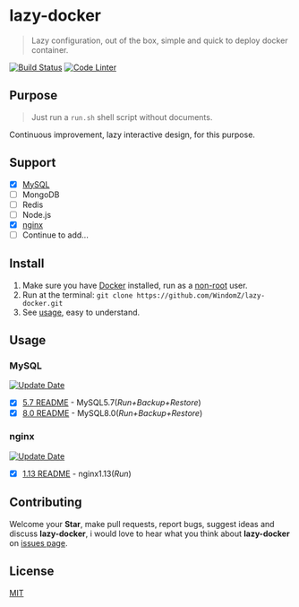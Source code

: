 # lazy-docker

> Lazy configuration, out of the box, simple and quick to deploy docker container.

[![Build Status](https://travis-ci.org/WindomZ/lazy-docker.svg?branch=master)](https://travis-ci.org/WindomZ/lazy-docker)
[![Code Linter](https://img.shields.io/badge/code_linter-shellcheck-brightgreen.svg)](https://github.com/koalaman/shellcheck)

## Purpose

> Just run a `run.sh` shell script without documents.

Continuous improvement, lazy interactive design, for this purpose.

## Support

- [x] [MySQL](#mysql)
- [ ] MongoDB
- [ ] Redis
- [ ] Node.js
- [x] [nginx](#nginx)
- [ ] Continue to add...

## Install

1. Make sure you have [Docker](https://docs.docker.com/) installed, 
run as a [non-root](https://docs.docker.com/engine/installation/linux/linux-postinstall/) user.
1. Run at the terminal: `git clone https://github.com/WindomZ/lazy-docker.git`
1. See [usage](#usage), easy to understand.

## Usage

### MySQL

[![Update Date](https://img.shields.io/badge/update-2017--07--02-brightgreen.svg?style=flat-square)](https://github.com/WindomZ/lazy-docker/tree/master/mysql#readme)

- [x] [5.7 README](https://github.com/WindomZ/lazy-docker/tree/master/mysql/5.7#readme) - MySQL5.7(_Run+Backup+Restore_)
- [x] [8.0 README](https://github.com/WindomZ/lazy-docker/tree/master/mysql/8.0#readme) - MySQL8.0(_Run+Backup+Restore_)

### nginx

[![Update Date](https://img.shields.io/badge/update-2017--07--02-brightgreen.svg?style=flat-square)](https://github.com/WindomZ/lazy-docker/tree/master/nginx#readme)

- [x] [1.13 README](https://github.com/WindomZ/lazy-docker/tree/master/nginx/1.13#readme) - nginx1.13(_Run_)

## Contributing

Welcome your **Star**, make pull requests, report bugs, suggest ideas and discuss **lazy-docker**, 
i would love to hear what you think about **lazy-docker** on [issues page](https://github.com/WindomZ/lazy-docker/issues).

## License

[MIT](https://github.com/WindomZ/lazy-docker/blob/master/LICENSE)
